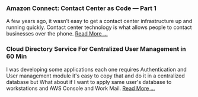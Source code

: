 ### Amazon Connect: Contact Center as Code — Part 1

A few years ago, it wasn’t easy to get a contact center infrastructure up and running quickly. Contact center technology is what allows people to contact businesses over the phone. [Read More ...](https://medium.com/@ahmedbebars/amazon-connect-contact-center-as-code-part-1-5b2297a2e0d3)



### Cloud Directory Service For Centralized User Management in 60 Min 

I was developing some applications each one requires Authentication and User management module it's easy to copy that and do it in a centralized database but What about if I want to apply same user's database to workstations and AWS Console and Work Mail. [Read More ...](https://www.linkedin.com/pulse/cloud-directory-service-centralized-user-management-60-ahmed-bebars/)

